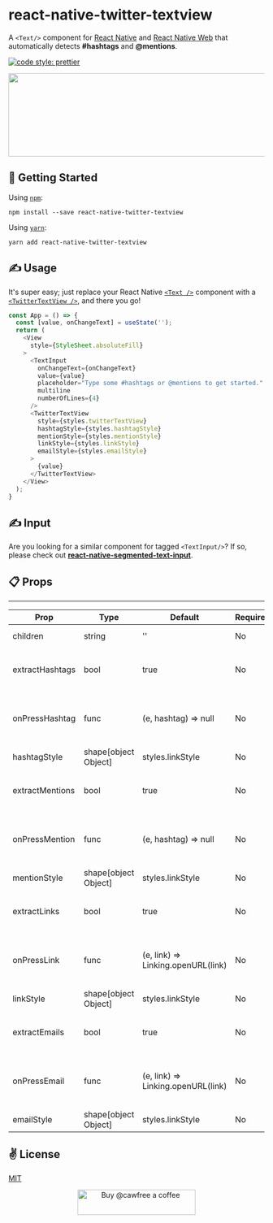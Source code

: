 # react-native-twitter-textview
A `<Text/>` component for [React Native](https://facebook.github.io/react-native) and [React Native Web](https://github.com/necolas/react-native-web) that automatically detects **#hashtags** and **@mentions**.

<a href="#badge"><img alt="code style: prettier" src="https://img.shields.io/badge/code_style-prettier-ff69b4.svg?style=flat-square"></a>

<p align="center">
  <img src="./bin/out.gif" width="600" height="164">
</p>

## 🚀 Getting Started
Using [`npm`](https://www.npmjs.com/package/react-native-twitter-textview):

```
npm install --save react-native-twitter-textview
```

Using [`yarn`](https://www.npmjs.com/package/react-native-twitter-textview):

```
yarn add react-native-twitter-textview
```

## ✍️ Usage
It's super easy; just replace your React Native [`<Text />`](https://facebook.github.io/react-native/docs/text.html) component with a [`<TwitterTextView />`](./TwitterText/src/components/TwitterTextView), and there you go!

```javascript
const App = () => {
  const [value, onChangeText] = useState('');
  return (
    <View
      style={StyleSheet.absoluteFill}
    >
      <TextInput
        onChangeText={onChangeText}
        value={value}
        placeholder="Type some #hashtags or @mentions to get started."
        multiline
        numberOfLines={4}
      />
      <TwitterTextView
        style={styles.twitterTextView}
        hashtagStyle={styles.hashtagStyle}
        mentionStyle={styles.mentionStyle}
        linkStyle={styles.linkStyle}
        emailStyle={styles.emailStyle}
      >
        {value}
      </TwitterTextView>
    </View>
  );
}
```

## ✍️ Input

Are you looking for a similar component for tagged `<TextInput/>`? If so, please check out [**react-native-segmented-text-input**](https://github.com/cawfree/react-native-segmented-text-input).

## 📋 Props
-----
Prop                  | Type     | Default                   | Required | Description
--------------------- | -------- | ------------------------- | -------- | -----------
children|string|''|No|The text to render.
extractHashtags|bool|true|No|Whether you wish to support hashtags.
onPressHashtag|func|(e, hashtag) => null|No|Called when a detected hashtag is clicked.
hashtagStyle|shape[object Object]|styles.linkStyle|No|Hashtag style.
extractMentions|bool|true|No|Whether you wish to support mentions.
onPressMention|func|(e, hashtag) => null|No|Called when a detected mention is clicked.
mentionStyle|shape[object Object]|styles.linkStyle|No|Mention style.
extractLinks|bool|true|No|Whether you wish to support links.
onPressLink|func|(e, link) => Linking.openURL(link)|No|Called when a detected link is clicked.
linkStyle|shape[object Object]|styles.linkStyle|No|Link style.
extractEmails|bool|true|No|Whether you wish to support emails.
onPressEmail|func|(e, link) => Linking.openURL(link)|No|Called when a detected email is clicked.
emailStyle|shape[object Object]|styles.linkStyle|No|Email style.

## ✌️ License
[MIT](https://opensource.org/licenses/MIT)

<p align="center">
  <a href="https://www.buymeacoffee.com/cawfree">
    <img src="https://cdn.buymeacoffee.com/buttons/default-orange.png" alt="Buy @cawfree a coffee" width="232" height="50" />
  </a>
</p>
